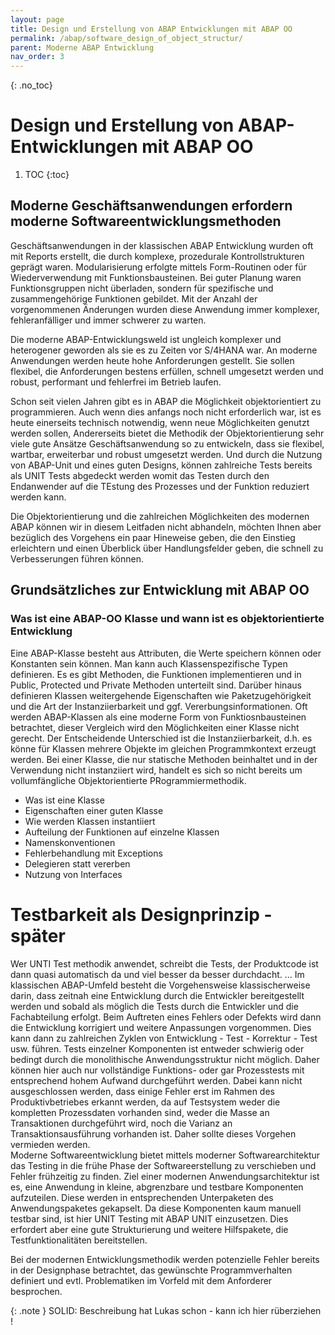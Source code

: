 ```yaml
---
layout: page
title: Design und Erstellung von ABAP Entwicklungen mit ABAP OO
permalink: /abap/software_design_of_object_structur/
parent: Moderne ABAP Entwicklung
nav_order: 3
---
```


{: .no_toc}
# Design und Erstellung von ABAP-Entwicklungen mit ABAP OO

1. TOC
{:toc}

## Moderne Geschäftsanwendungen erfordern moderne Softwareentwicklungsmethoden

Geschäftsanwendungen in der klassischen ABAP Entwicklung wurden oft mit Reports erstellt, die durch komplexe, prozedurale Kontrollstrukturen geprägt waren. Modularisierung erfolgte mittels Form-Routinen oder für Wiederverwendung mit Funktionsbausteinen. Bei guter Planung waren Funktionsgruppen nicht überladen, sondern für spezifische und zusammengehörige Funktionen gebildet. Mit der Anzahl der vorgenommenen Änderungen wurden diese Anwendung immer komplexer, fehleranfälliger und immer schwerer zu warten. 

Die moderne ABAP-Entwicklungsweld ist ungleich komplexer und heterogener geworden als sie es zu Zeiten vor S/4HANA war. An moderne Anwendungen werden heute hohe Anforderungen gestellt. Sie sollen flexibel, die Anforderungen bestens erfüllen, schnell umgesetzt werden und robust, performant und fehlerfrei im Betrieb laufen.

Schon seit vielen Jahren gibt es in ABAP die Möglichkeit objektorientiert zu programmieren. Auch wenn dies anfangs noch nicht erforderlich war, ist es heute einerseits technisch notwendig, wenn neue Möglichkeiten genutzt werden sollen, Andererseits bietet die Methodik der Objektorientierung sehr viele gute Ansätze Geschäftsanwendung so zu entwickeln, dass sie flexibel, wartbar, erweiterbar und robust umgesetzt werden. Und durch die Nutzung von ABAP-Unit und eines guten Designs, können zahlreiche Tests bereits als UNIT Tests abgedeckt werden womit das Testen durch den Endanwender auf die TEstung des Prozesses und der Funktion reduziert werden kann.

Die Objektorientierung und die zahlreichen Möglichkeiten des modernen ABAP können wir in diesem Leitfaden nicht abhandeln, möchten Ihnen aber bezüglich des Vorgehens ein paar Hineweise geben, die den Einstieg erleichtern und einen Überblick über Handlungsfelder geben, die schnell zu Verbesserungen führen können.

## Grundsätzliches zur Entwicklung mit ABAP OO

### Was ist eine ABAP-OO Klasse und wann ist es objektorientierte Entwicklung
Eine ABAP-Klasse besteht aus Attributen, die Werte speichern können oder Konstanten sein können. Man kann auch Klassenspezifische Typen definieren. Es es gibt Methoden, die Funktionen implementieren und in Public, Protected und Private Methoden unterteilt sind. Darüber hinaus definieren Klassen weitergehende Eigenschaften wie Paketzugehörigkeit und die Art der Instanziierbarkeit und ggf. Vererbungsinformationen.
Oft werden ABAP-Klassen als eine moderne Form von Funktiosnbausteinen betrachtet, dieser Vergleich wird den Möglichkeiten einer Klasse nicht gerecht.
Der Entscheidende Unterschied ist die Instanziierbarkeit, d.h. es könne für Klassen mehrere Objekte im gleichen Programmkontext erzeugt werden. 
Bei einer Klasse, die nur statische Methoden beinhaltet und in der Verwendung nicht instanziiert wird, handelt es sich so nicht bereits um vollumfängliche Objektorientierte PRogrammiermethodik.




* Was ist eine Klasse
* Eigenschaften einer guten Klasse
* Wie werden Klassen instantiiert
* Aufteilung der Funktionen auf einzelne Klassen
* Namenskonventionen
* Fehlerbehandlung mit Exceptions
* Delegieren statt vererben
* Nutzung von Interfaces



# Testbarkeit als Designprinzip - später
Wer UNTI Test methodik anwendet, schreibt die Tests, der Produktcode ist dann quasi automatisch da und viel besser da besser durchdacht.
...
Im klassischen ABAP-Umfeld besteht die Vorgehensweise klassischerweise darin, dass zeitnah eine Entwicklung durch die Entwickler bereitgestellt werden und sobald als möglich die Tests durch die Entwickler und die Fachabteilung erfolgt. Beim Auftreten eines Fehlers oder Defekts wird dann die Entwicklung korrigiert und weitere Anpassungen vorgenommen. Dies kann dann zu zahlreichen Zyklen von Entwicklung - Test - Korrektur - Test usw. führen. Tests einzelner Komponenten ist entweder schwierig oder bedingt durch die monolithische Anwendungsstruktur nicht möglich. Daher können hier auch nur vollständige Funktions- oder gar Prozesstests mit entsprechend hohem Aufwand durchgeführt werden. Dabei kann nicht ausgeschlossen werden, dass einige Fehler erst im Rahmen des Produktivbetriebes erkannt werden, da auf Testsystem weder die kompletten Prozessdaten vorhanden sind, weder die Masse an Transaktionen durchgeführt wird, noch die Varianz an Transaktionsausführung vorhanden ist. Daher sollte dieses Vorgehen vermieden werden.  
Moderne Softwareentwicklung bietet mittels moderner Softwarearchitektur das Testing in die frühe Phase der Softwareerstellung zu verschieben und Fehler frühzeitig zu finden.
Ziel einer modernen Anwendungsarchitektur ist es, eine Anwendung in kleine, abgrenzbare und testbare Komponenten aufzuteilen. Diese werden in entsprechenden Unterpaketen des Anwendungspaketes gekapselt. Da diese Komponenten kaum manuell testbar sind, ist hier UNIT Testing mit ABAP UNIT einzusetzen. Dies erfordert aber eine gute Strukturierung und weitere Hilfspakete, die Testfunktionalitäten bereitstellen.


Bei der modernen Entwicklungsmethodik werden potenzielle Fehler bereits in der Designphase betrachtet, das gewünschte Programmverhalten definiert und evtl. Problematiken im Vorfeld mit dem Anforderer besprochen.



{: .note }
SOLID: Beschreibung hat Lukas schon - kann ich hier rüberziehen !